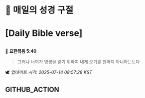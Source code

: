 # 🙏 매일의 성경 구절
# [Daily Bible verse]
##
<!-- START_BIBLE_VERSE -->
📖 **요한복음 5:40**
> 그러나 너희가 영생을 얻기 위하여 내게 오기를 원하지 아니하는도다

🕊️ _업데이트 시각: 2025-07-14 08:57:28 KST_
  <!-- END_BIBLE_VERSE -->
## GITHUB_ACTION
